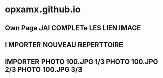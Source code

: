 # opxamx.github.io
Own Page
  JAI COMPLETe LES LIEN IMAGE
  ---------
I MPORTER 
NOUVEAU REPERTTOIRE
  ----------
   IMPORTER 
           PHOTO 100.JPG 1/3
           PHOTO 100.JPG 2/3
           PHOTO 100.JPG 3/3
--------------
